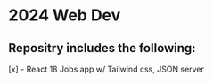 # 2024 Web Dev

## Repositry includes the following:

[x] - React 18 Jobs app w/ Tailwind css, JSON server 